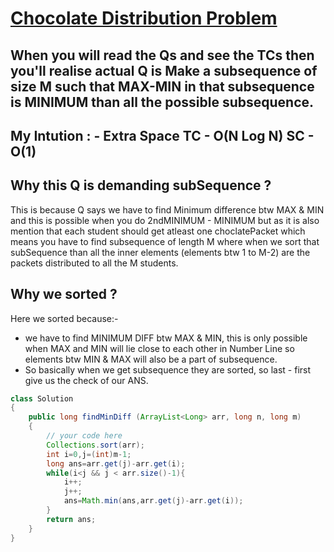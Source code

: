 # **[Chocolate Distribution Problem](https://practice.geeksforgeeks.org/problems/chocolate-distribution-problem3825/1#)**
## When you will read the Qs and see the TCs then you'll realise actual Q is **Make a subsequence of size M such that MAX-MIN in that subsequence is MINIMUM than all the possible subsequence.**

## My Intution : - Extra Space TC - O(N Log N) SC - O(1)
## **Why this Q is demanding subSequence ?**
This is because Q says we have to find Minimum difference btw MAX & MIN and this is possible when you do 2ndMINIMUM - MINIMUM but as it is also mention that each student should get atleast one choclatePacket which means you have to find subsequence of length M where when we sort that subSequence than all the inner elements (elements btw 1 to M-2) are the packets distributed to all the M students.  
## **Why we sorted ?**
Here we sorted because:- 
- we have to find MINIMUM DIFF btw MAX & MIN, this is only possible when MAX and MIN will lie close to each other in Number Line so elements btw MIN & MAX will also be a part of subsequence.
- So basically when we get subsequence they are sorted, so last - first give us the check of our ANS.

```java
class Solution
{
    public long findMinDiff (ArrayList<Long> arr, long n, long m)
    {
        // your code here
        Collections.sort(arr);
        int i=0,j=(int)m-1;
        long ans=arr.get(j)-arr.get(i);
        while(i<j && j < arr.size()-1){
            i++;
            j++;
            ans=Math.min(ans,arr.get(j)-arr.get(i));
        }
        return ans;
    }
}
```

